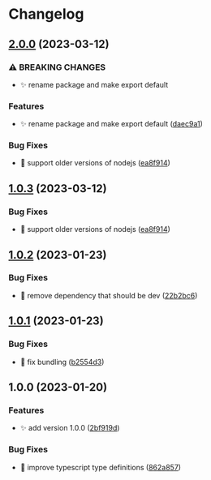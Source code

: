 # Changelog

## [2.0.0](https://github.com/ed-software/prpx/compare/v1.0.2...v2.0.0) (2023-03-12)


### ⚠ BREAKING CHANGES

* :sparkles: rename package and make export default

### Features

* :sparkles: rename package and make export default ([daec9a1](https://github.com/ed-software/prpx/commit/daec9a18383f138ef9d8d819fd7d7fa339dc22a8))


### Bug Fixes

* :bug: support older versions of nodejs ([ea8f914](https://github.com/ed-software/prpx/commit/ea8f914b41db03970434105ca79bdce9a1961eaf))

## [1.0.3](https://github.com/ed-software/prpx/compare/v1.0.2...v1.0.3) (2023-03-12)


### Bug Fixes

* :bug: support older versions of nodejs ([ea8f914](https://github.com/ed-software/prpx/commit/ea8f914b41db03970434105ca79bdce9a1961eaf))

## [1.0.2](https://github.com/ed-software/prpx/compare/v1.0.1...v1.0.2) (2023-01-23)


### Bug Fixes

* :bug: remove dependency that should be dev ([22b2bc6](https://github.com/ed-software/prpx/commit/22b2bc6a749a40e674dc1198cbaffc309ea36875))

## [1.0.1](https://github.com/ed-software/prpx/compare/v1.0.0...v1.0.1) (2023-01-23)


### Bug Fixes

* :bug: fix bundling ([b2554d3](https://github.com/ed-software/prpx/commit/b2554d30f84166019ebbf6641e587f94adfa6029))

## 1.0.0 (2023-01-20)


### Features

* :sparkles: add version 1.0.0 ([2bf919d](https://github.com/ed-software/prpx/commit/2bf919de3ccbdb99af9a27edcf066807aa809fbe))


### Bug Fixes

* :bug: improve typescript type definitions ([862a857](https://github.com/ed-software/prpx/commit/862a857d612bb12fe31d8bd81bf93ce1d8e5afd6))
